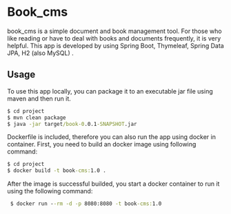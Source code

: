 # Book_cms

book_cms is a simple  document and book management tool. For those who like reading or have to deal with books and documents frequently, it is very helpful. This app is developed by using Spring Boot, Thymeleaf, Spring Data JPA, H2 (also MySQL) .


## Usage

To use this app locally, you can package it to an executable jar file using maven and then run it. 

```cmd
$ cd project
$ mvn clean package
$ java -jar target/book-0.0.1-SNAPSHOT.jar
```

Dockerfile is included, therefore you can also  run the app using docker in container. First, you need to build an docker image using following command:

```cmd
$ cd project
$ docker build -t book-cms:1.0 .
```

After the image is successful builded, you start a docker container to run it using the following command:

```cmd
 $ docker run --rm -d -p 8080:8080 -t book-cms:1.0
```





